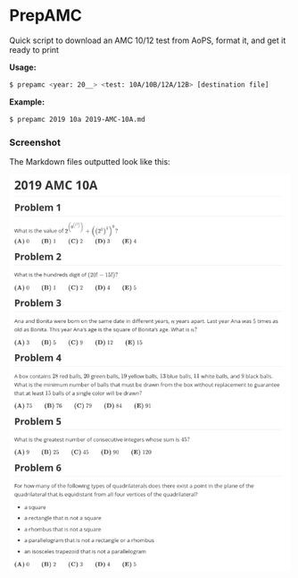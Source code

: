 # PrepAMC
Quick script to download an AMC 10/12 test from AoPS, format it, and get it ready to print

**Usage:**

```bash
$ prepamc <year: 20__> <test: 10A/10B/12A/12B> [destination file]
```

**Example:**

```bash
$ prepamc 2019 10a 2019-AMC-10A.md
```

### Screenshot

The Markdown files outputted look like this:

![](screenshot.png)